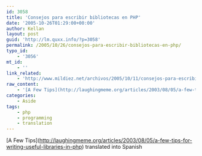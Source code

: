 ```yaml
---
id: 3058
title: 'Consejos para escribir bibliotecas en PHP'
date: '2005-10-26T01:29:00+00:00'
author: Kellan
layout: post
guid: 'http://lm.quxx.info/?p=3058'
permalink: /2005/10/26/consejos-para-escribir-bibliotecas-en-php/
typo_id:
    - '3056'
mt_id:
    - ''
link_related:
    - 'http://www.mildiez.net/archivos/2005/10/11/consejos-para-escribir-bibliotecas-en-php'
raw_content:
    - '[A Few Tips](http://laughingmeme.org/articles/2003/08/05/a-few-tips-for-writing-useful-libraries-in-php) translated into Spanish'
categories:
    - Aside
tags:
    - php
    - programming
    - translation
---
```


\[A Few Tips\](http://laughingmeme.org/articles/2003/08/05/a-few-tips-for-writing-useful-libraries-in-php) translated into Spanish